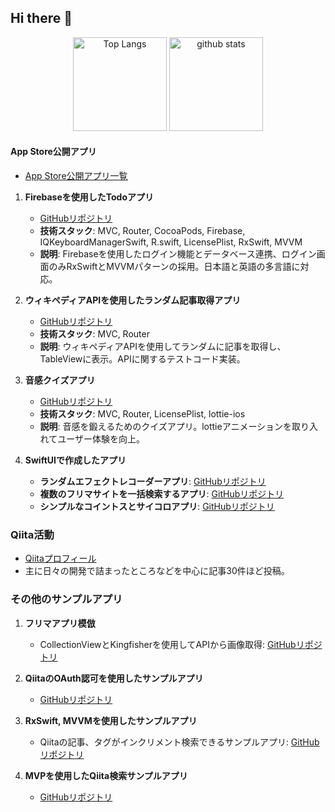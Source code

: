 ## Hi there 👋

<p align="center"> 
  <img alt="Top Langs" height="150px" src="https://github-readme-stats.vercel.app/api/top-langs?username=kabikira&show_icons=true&locale=en&layout=compact" alt=“kabikira” />
  <img alt="github stats" height="150px" src="https://github-readme-stats.vercel.app/api?username=kabikira&show_icons=true&locale=en" alt="kabikira" />
</p>

#### App Store公開アプリ
- [App Store公開アプリ一覧](https://apps.apple.com/jp/developer/takumi-imai/id1656337597)

1. **Firebaseを使用したTodoアプリ**
   - [GitHubリポジトリ](https://github.com/kabikira/TodoListApp/blob/develop)
   - **技術スタック**: MVC, Router, CocoaPods, Firebase, IQKeyboardManagerSwift, R.swift, LicensePlist, RxSwift, MVVM
   - **説明**: Firebaseを使用したログイン機能とデータベース連携、ログイン画面のみRxSwiftとMVVMパターンの採用。日本語と英語の多言語に対応。

2. **ウィキペディアAPIを使用したランダム記事取得アプリ**
   - [GitHubリポジトリ](https://github.com/kabikira/WikiSurprise)
   - **技術スタック**: MVC, Router
   - **説明**: ウィキペディアAPIを使用してランダムに記事を取得し、TableViewに表示。APIに関するテストコード実装｡

3. **音感クイズアプリ**
   - [GitHubリポジトリ](https://github.com/kabikira/SoundQuiz)
   - **技術スタック**: MVC, Router, LicensePlist, lottie-ios
   - **説明**: 音感を鍛えるためのクイズアプリ。lottieアニメーションを取り入れてユーザー体験を向上。

4. **SwiftUIで作成したアプリ**
   - **ランダムエフェクトレコーダーアプリ**: [GitHubリポジトリ](https://github.com/kabikira/RandomEffectRecorder-main)
   - **複数のフリマサイトを一括検索するアプリ**: [GitHubリポジトリ](https://github.com/kabikira/FleaMarketSearch)
   - **シンプルなコイントスとサイコロアプリ**: [GitHubリポジトリ](https://github.com/kabikira/CoinAndDice)

### Qiita活動
- [Qiitaプロフィール](https://qiita.com/Imael)
- 主に日々の開発で詰まったところなどを中心に記事30件ほど投稿。

### その他のサンプルアプリ
1. **フリマアプリ模倣**
   - CollectionViewとKingfisherを使用してAPIから画像取得: [GitHubリポジトリ](https://github.com/kabikira/FleaMarketApp)

2. **QiitaのOAuth認可を使用したサンプルアプリ**
   - [GitHubリポジトリ](https://github.com/kabikira/OAuthQiita)

3. **RxSwift, MVVMを使用したサンプルアプリ**
   - Qiitaの記事、タグがインクリメント検索できるサンプルアプリ: [GitHubリポジトリ](https://github.com/kabikira/QiitaMVVM)

4. **MVPを使用したQiita検索サンプルアプリ**
   - [GitHubリポジトリ](https://github.com/kabikira/QiitaExplorer)



<!--
**kabikira/kabikira** is a ✨ _special_ ✨ repository because its `README.md` (this file) appears on your GitHub profile.

Here are some ideas to get you started:

- 🔭 I’m currently working on ...
- 🌱 I’m currently learning ...
- 👯 I’m looking to collaborate on ...
- 🤔 I’m looking for help with ...
- 💬 Ask me about ...
- 📫 How to reach me: ...
- 😄 Pronouns: ...
- ⚡ Fun fact: ...
-->
